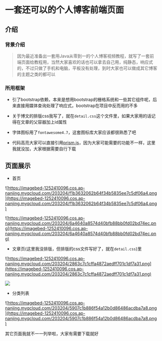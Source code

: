 # 一套还可以的个人博客前端页面

## 介绍

### 背景介绍

> 因为最近准备出一套用Java从零到一的个人博客视频教程，就写了一套前端页面给教程用，当然大家喜欢的话也可以拿去自己用，纯静态，响应式的，不过只做了手机和电脑，平板没有处理，到时大家也可以做成其它博客的主题之类的都可以

### 所用框架

- 引了bootstrap依赖，本来是想用bootstrap的栅格系统和一些其它组件呢，后来直接用媒体查询处理了响应式，bootstrap在项目中反而用的不多

- 关于博文的排版css我写了，就在`detail.css`这个文件里，如果大家用的话记得在文章的父容器加上id属性

- 字体图标用了`fontawesome4.7`，这套图标库大家应该都很熟悉了吧
- 代码高亮大家可以直接引用[prism.js](https://prismjs.com/)，因为大家可能需要的功能不一样，这里我就没加，大家根据需要自行下载

## 页面展示

- 首页

![https://imagebed-1252410096.cos.ap-nanjing.myqcloud.com/203204/f1b3632062b64f34b5835ee7c5df06a4.png](https://imagebed-1252410096.cos.ap-nanjing.myqcloud.com/203204/f1b3632062b64f34b5835ee7c5df06a4.png)

![https://imagebed-1252410096.cos.ap-nanjing.myqcloud.com/203204/6a4640a8574d40bfb88bb0fd02bd74ec.png](https://imagebed-1252410096.cos.ap-nanjing.myqcloud.com/203204/6a4640a8574d40bfb88bb0fd02bd74ec.png)

- 文章页(这里我没排版，但排版的css文件写好了，就在`detail.css`)里

![https://imagebed-1252410096.cos.ap-nanjing.myqcloud.com/203204/2863c7c1cffa4872aedff701c1df7a31.png](https://imagebed-1252410096.cos.ap-nanjing.myqcloud.com/203204/2863c7c1cffa4872aedff701c1df7a31.png)

![](https://imagebed-1252410096.cos.ap-nanjing.myqcloud.com/203204/8934ac004f5e48439fc2b7f77dbed6d3.png)

- 分类列表

![https://imagebed-1252410096.cos.ap-nanjing.myqcloud.com/203204/5907c1b886f54a12b0d86486acdba7a8.png](https://imagebed-1252410096.cos.ap-nanjing.myqcloud.com/203204/5907c1b886f54a12b0d86486acdba7a8.png)

其它页面我就不一一列举啦，大家有需要下载就好
